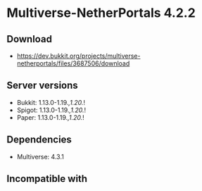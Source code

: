 # Multiverse-NetherPortals 4.2.2

## Download
- https://dev.bukkit.org/projects/multiverse-netherportals/files/3687506/download

## Server versions
- Bukkit: 1.13.0-1.19.*,1.20.*!
- Spigot: 1.13.0-1.19.*,1.20.*!
- Paper: 1.13.0-1.19.*,1.20.*!

## Dependencies
- Multiverse: 4.3.1

## Incompatible with